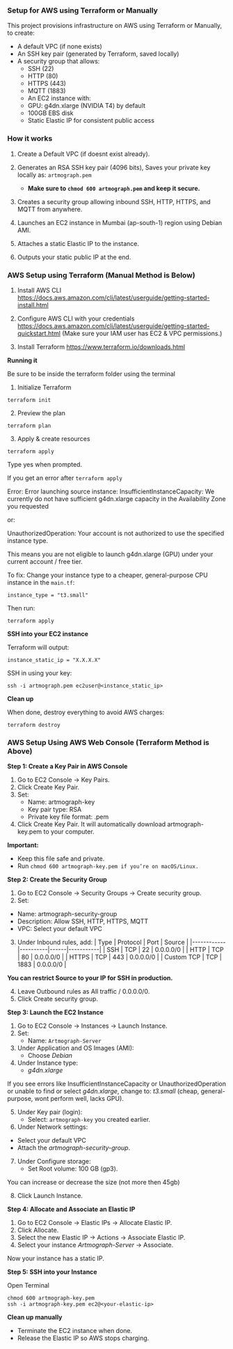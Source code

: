 ### Setup for AWS using Terraform or Manually

This project provisions infrastructure on AWS using Terraform or Manually, to create:

- A default VPC (if none exists)
- An SSH key pair (generated by Terraform, saved locally)
- A security group that allows:
  - SSH (22)
  - HTTP (80)
  - HTTPS (443)
  - MQTT (1883)
  - An EC2 instance with:
  - GPU: g4dn.xlarge (NVIDIA T4) by default
  - 100GB EBS disk
  - Static Elastic IP for consistent public access

### How it works

1. Create a Default VPC (if doesnt exist already).
2. Generates an RSA SSH key pair (4096 bits), Saves your private key locally as: `artmograph.pem`

   - **Make sure to `chmod 600 artmograph.pem` and keep it secure.**

3. Creates a security group allowing inbound SSH, HTTP, HTTPS, and MQTT from anywhere.
4. Launches an EC2 instance in Mumbai (ap-south-1) region using Debian AMI.
5. Attaches a static Elastic IP to the instance.
6. Outputs your static public IP at the end.

### AWS Setup using Terraform (Manual Method is Below)

1. Install AWS CLI
   https://docs.aws.amazon.com/cli/latest/userguide/getting-started-install.html

2. Configure AWS CLI with your credentials
   https://docs.aws.amazon.com/cli/latest/userguide/getting-started-quickstart.html
   (Make sure your IAM user has EC2 & VPC permissions.)

3. Install Terraform
   https://www.terraform.io/downloads.html

**Running it**

Be sure to be inside the terraform folder using the terminal

1. Initialize Terraform

`terraform init`

2. Preview the plan

`terraform plan`

3. Apply & create resources

`terraform apply`

Type yes when prompted.

If you get an error after `terraform apply`

Error: Error launching source instance:
InsufficientInstanceCapacity: We currently do not have sufficient g4dn.xlarge capacity in the Availability Zone you requested

or:

UnauthorizedOperation: Your account is not authorized to use the specified instance type.

This means you are not eligible to launch g4dn.xlarge (GPU) under your current account / free tier.

To fix:
Change your instance type to a cheaper, general-purpose CPU instance in the `main.tf`:

`instance_type = "t3.small"`

Then run:

`terraform apply`

**SSH into your EC2 instance**

Terraform will output:

`instance_static_ip = "X.X.X.X"`

SSH in using your key:

```chmod 600 artmograph.pem
ssh -i artmograph.pem ec2user@<instance_static_ip>
```

**Clean up**

When done, destroy everything to avoid AWS charges:

`terraform destroy`

### AWS Setup Using AWS Web Console (Terraform Method is Above)

**Step 1: Create a Key Pair in AWS Console**

1. Go to EC2 Console → Key Pairs.
2. Click Create Key Pair.
3. Set:
   - Name: artmograph-key
   - Key pair type: RSA
   - Private key file format: .pem
4. Click Create Key Pair.
   It will automatically download artmograph-key.pem to your computer.

**Important:**

- Keep this file safe and private.
- Run `chmod 600 artmograph-key.pem if you’re on macOS/Linux.`

**Step 2: Create the Security Group**

1. Go to EC2 Console → Security Groups → Create security group.
2. Set:

- Name: artmograph-security-group
- Description: Allow SSH, HTTP, HTTPS, MQTT
- VPC: Select your default VPC

3. Under Inbound rules, add:
   | Type | Protocol | Port | Source |
   |------------|----------|------|-----------|
   | SSH | TCP | 22 | 0.0.0.0/0 |
   | HTTP | TCP | 80 | 0.0.0.0/0 |
   | HTTPS | TCP | 443 | 0.0.0.0/0 |
   | Custom TCP | TCP | 1883 | 0.0.0.0/0 |

**You can restrict Source to your IP for SSH in production.**

4. Leave Outbound rules as All traffic / 0.0.0.0/0.
5. Click Create security group.

**Step 3: Launch the EC2 Instance**

1. Go to EC2 Console → Instances → Launch Instance.
2. Set:
   - Name: `Artmograph-Server`
3. Under Application and OS Images (AMI):
   - Choose _Debian_
4. Under Instance type:
   - _g4dn.xlarge_

If you see errors like InsufficientInstanceCapacity or UnauthorizedOperation or unable to find or select _g4dn.xlarge_, change to: _t3.small_ (cheap, general-purpose, wont perform well, lacks GPU).

5. Under Key pair (login):
   - Select: `artmograph-key` you created earlier.
6. Under Network settings:

- Select your default VPC
- Attach the _artmograph-security-group_.

7. Under Configure storage:
   - Set Root volume: 100 GB (gp3).

You can increase or decrease the size (not more then 45gb)

8. Click Launch Instance.

**Step 4: Allocate and Associate an Elastic IP**

1. Go to EC2 Console → Elastic IPs → Allocate Elastic IP.
2. Click Allocate.
3. Select the new Elastic IP → Actions → Associate Elastic IP.
4. Select your instance _Artmograph-Server_ → Associate.

Now your instance has a static IP.

**Step 5: SSH into your Instance**

Open Terminal

```
chmod 600 artmograph-key.pem
ssh -i artmograph-key.pem ec2@<your-elastic-ip>
```

**Clean up manually**

- Terminate the EC2 instance when done.
- Release the Elastic IP so AWS stops charging.
